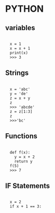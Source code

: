 # PYTHON

## variables
<code>
  x = 1
  x = x + 1
  print(x)
  >>> 3
</code>

## Strings
<code>
  x = 'abc'
  y = 'de'
  z = x + y
  z
  >>> 'abcde'
  z = z[1:3]
  z
  >>>'bc'
</code>

## Functions
<code>
  def f(x):
    y = x + 2
    return y
  f(5)
  >>> 7
</code>

## IF Statements
<code>
  x = 2
  if x + 1 == 3:
</code>
